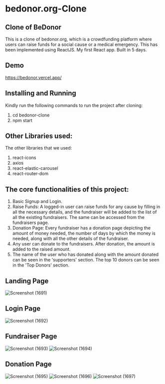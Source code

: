 # bedonor.org-Clone
## Clone of BeDonor

This is a clone of bedonor.org, which is a crowdfunding platform where users can raise funds for a social cause or a medical emergency.
This has been implemented using ReactJS.
My first React app. Built in 5 days.

## Demo
https://bedonor.vercel.app/

## Installing and Running
Kindly run the following commands to run the project after cloning:

1) cd bedonor-clone
2) npm start

## Other Libraries used:
The other libraries that we used: 

1) react-icons
2) axios
3) react-elastic-carousel
4) react-router-dom

## The core functionalities of this project: 

1) Basic Signup and Login.
2) Raise Funds: A logged-in user can raise funds for any cause by filling in all the necessary details, and the fundraiser will be added to the list of all the existing fundraisers. The same can be accessed from the fundraisers page.
3) Donation Page: Every fundraiser has a donation page depicting the amount of money needed, the number of days by which the money is needed, along with all the other details of the fundraiser.
4) Any user can donate to the fundraisers. After donation, the amount is added to the raised amount.
5) The name of the user who has donated along with the amount donated can be seen in the 'supporters' section. The top 10 donors can be seen in the 'Top Donors' section.

## Landing Page 

![Screenshot (1691)](https://user-images.githubusercontent.com/82999654/129583661-165cd34d-51c6-461d-80fc-1a97b1766660.png)

## Login Page 

![Screenshot (1692)](https://user-images.githubusercontent.com/82999654/129583697-7d8b0b3a-0a27-4c19-92a5-dcafe66411a2.png)

## Fundraiser Page

![Screenshot (1693)](https://user-images.githubusercontent.com/82999654/129583822-3e31bd26-968f-40b3-8862-1aa90119954b.png)
![Screenshot (1694)](https://user-images.githubusercontent.com/82999654/129583840-ed79216b-b311-4e10-96d6-3c6653a26f3a.png)

## Donation Page

![Screenshot (1695)](https://user-images.githubusercontent.com/82999654/129583917-28b369b9-3246-4e86-9af7-a03c3b93848f.png)
![Screenshot (1696)](https://user-images.githubusercontent.com/82999654/129583943-10154f50-3954-452d-a397-7dba4ced8f1a.png)
![Screenshot (1697)](https://user-images.githubusercontent.com/82999654/129583953-bd109076-a60e-41bb-b563-a99b2157ec7d.png)
